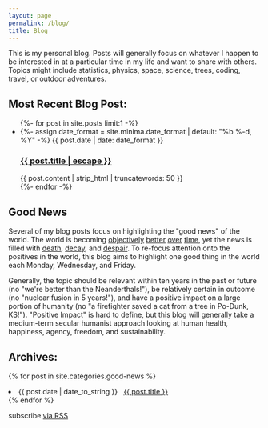 ```yaml
---
layout: page
permalink: /blog/
title: Blog
---
```

This is my personal blog. Posts will generally focus on whatever I happen to be interested in at a particular time in my life and want to share with others. Topics might include statistics, physics, space, science, trees, coding, travel, or outdoor adventures.


## Most Recent Blog Post:
<div>
    <ul class="post-list">
      {%- for post in site.posts limit:1 -%}
      <li>
        {%- assign date_format = site.minima.date_format | default: "%b %-d, %Y" -%}
        <span class="post-meta">{{ post.date | date: date_format }}</span>
        <h3>
          <a class="post-link" href="{{ post.url | relative_url }}">
            {{ post.title | escape }}
          </a>
        </h3>
        {{ post.content | strip_html | truncatewords: 50 }}
      </li>
      {%- endfor -%}
    </ul>
</div>

## Good News
Several of my blog posts focus on highlighting the "good news" of the world. The world is becoming [objectively](https://ourworldindata.org/grapher/life-expectancy-globally-since-1770) [better](https://ourworldindata.org/wp-content/uploads/2018/03/Famine-death-rate-since-1860s-revised.png) [over](https://ourworldindata.org/grapher/literate-and-illiterate-world-population?stackMode=relative) [time](https://ourworldindata.org/grapher/world-pop-by-political-regime), yet the news is filled with [death](https://en.wikipedia.org/wiki/War_on_Terror#Casualties), [decay](https://www.economist.com/blogs/graphicdetail/2018/01/daily-chart-21), and [despair](https://www.washingtonpost.com/news/wonk/wp/2018/02/06/dont-kid-yourself-the-future-is-bleak). To re-focus attention onto the positives in the world, this blog aims to highlight one good thing in the world each Monday, Wednesday, and Friday.

Generally, the topic should be relevant within ten years in the past or future (no "we're better than the Neanderthals!"), be relatively certain in outcome (no "nuclear fusion in 5 years!"), and have a positive impact on a large portion of humanity (no "a firefighter saved a cat from a tree in Po-Dunk, KS!"). "Positive Impact" is hard to define, but this blog will generally take a medium-term secular humanist approach looking at human health, happiness, agency, freedom, and sustainability.

## Archives:
{% for post in site.categories.good-news %}
 <li><span>{{ post.date | date_to_string }}</span> &nbsp; <a href="{{ post.url }}">{{ post.title }}</a></li>
{% endfor %}

<p class="rss-subscribe">subscribe <a href="{{ "/feed.xml" | relative_url }}">via RSS</a></p>
